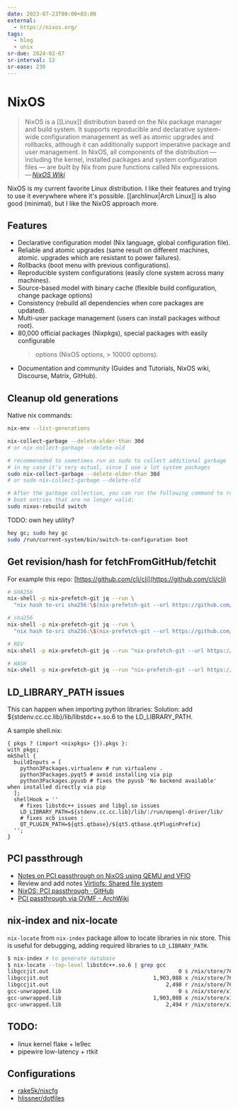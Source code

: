```yaml
---
date: 2023-07-23T00:00+03:00
external:
  - https://nixos.org/
tags:
  - blog
  - unix
sr-due: 2024-02-07
sr-interval: 12
sr-ease: 230
---
```


# NixOS

> NixOS is a [[Linux]] distribution based on the Nix package manager and build
> system. It supports reproducible and declarative system-wide configuration
> management as well as atomic upgrades and rollbacks, although it can
> additionally support imperative package and user management. In NixOS, all
> components of the distribution — including the kernel, installed packages and
> system configuration files — are built by Nix from pure functions called Nix
> expressions.\
> — <cite>[NixOS Wiki](https://nixos.wiki/wiki/Overview_of_the_NixOS_Linux_distribution)</cite>

NixOS is my current favorite Linux distribution. I like their features and
trying to use it everywhere where it's possible. [[archlinux|Arch Linux]] is
also good (minimal), but I like the NixOS approach more.

## Features

- Declarative configuration model (Nix language, global configuration file).
- Reliable and atomic upgrades (same result on different machines, atomic.
  upgrades which are resistant to power failures).
- Rollbacks (boot menu with previous configurations).
- Reproducible system configurations (easily clone system across many machines).
- Source-based model with binary cache (flexible build configuration, change
  package options)
- Consistency (rebuild all dependencies when core packages are updated).
- Multi-user package management (users can install packages without root).
- 80,000 official packages (Nixpkgs), special packages with easily configurable
  > options (NixOS options, > 10000 options).
- Documentation and community (Guides and Tutorials, NixOS wiki, Discourse,
  Matrix, GitHub).

## Cleanup old generations

Native nix commands:

```bash
nix-env --list-generations

nix-collect-garbage --delete-older-than 30d
# or nix-collect-garbage --delete-old

# recommeneded to sometimes run as sudo to collect additional garbage
# in my case it's very actual, since I use a lot system packages
sudo nix-collect-garbage --delete-older-than 30d
# or sudo nix-collect-garbage --delete-old

# After the garbage collection, you can run the following command to remove
# boot entries that are no longer valid:
sudo nixos-rebuild switch
```

TODO: own hey utility?

```bash
hey gc; sudo hey gc
sudo /run/current-system/bin/switch-to-configuration boot
```

## Get revision/hash for fetchFromGitHub/fetchit

For example this repo: [https://github.com/cli/cli](https://github.com/cli/cli)

```bash
# SHA256
nix-shell -p nix-prefetch-git jq --run \
  "nix hash to-sri sha256:\$(nix-prefetch-git --url https://github.com/cli/cli --quiet --rev v2.20.2 | jq -r '.sha256')"

# sha256
nix-shell -p nix-prefetch-git jq --run \
  "nix hash to-sri sha256:\$(nix-prefetch-git --url https://github.com/iturdikulov/dwm-flexipatch --quiet | jq -r '.sha256')"

# REV
nix-shell -p nix-prefetch-git jq --run "nix-prefetch-git --url https://github.com/cli/cli --quiet --rev v2.20.2 | jq -r '.rev'"

# HASH
nix-shell -p nix-prefetch-git jq --run "nix-prefetch-git --url https://github.com/iturdikulov/dwm-flexipatch --quiet | jq -r '.hash'"
```

## LD_LIBRARY_PATH issues

This can happen when importing python libraries: Solution: add
${stdenv.cc.cc.lib}/lib/libstdc++.so.6 to the LD_LIBRARY_PATH.

A sample shell.nix:

```
{ pkgs ? (import <nixpkgs> {}).pkgs }:
with pkgs;
mkShell {
  buildInputs = [
    python3Packages.virtualenv # run virtualenv .
    python3Packages.pyqt5 # avoid installing via pip
    python3Packages.pyusb # fixes the pyusb 'No backend available' when installed directly via pip
  ];
  shellHook = ''
    # fixes libstdc++ issues and libgl.so issues
    LD_LIBRARY_PATH=${stdenv.cc.cc.lib}/lib/:/run/opengl-driver/lib/
    # fixes xcb issues :
    QT_PLUGIN_PATH=${qt5.qtbase}/${qt5.qtbase.qtPluginPrefix}
  '';
}
```

## PCI passthrough

- [Notes on PCI passthrough on NixOS using QEMU and VFIO](https://alexbakker.me/post/nixos-pci-passthrough-qemu-vfio.html)
- Review and add notes
  [Virtiofs: Shared file system](https://github.com/virtio-win/kvm-guest-drivers-windows/wiki/Virtiofs:-Shared-file-system)
- [NixOS: PCI passthrough · GitHub](https://gist.github.com/techhazard/1be07805081a4d7a51c527e452b87b26)
- [PCI passthrough via OVMF - ArchWiki](https://wiki.archlinux.org/title/PCI_passthrough_via_OVMF)

## nix-index and nix-locate

`nix-locate` from `nix-index` package allow to locate libraries in nix store.
This is useful for debugging, adding required libraries to `LD_LIBRARY_PATH`.

```sh
$ nix-index # to generate database
$ nix-locate --top-level libstdc++.so.6 | grep gcc
libgccjit.out                                         0 s /nix/store/76vxcz4qm3v22li7dxcvpyn4hl4ivnki-libgccjit-10.3.0/lib/libstdc++.so.6
libgccjit.out                                 1,903,088 x /nix/store/76vxcz4qm3v22li7dxcvpyn4hl4ivnki-libgccjit-10.3.0/lib/libstdc++.so.6.0.28
libgccjit.out                                     2,498 r /nix/store/76vxcz4qm3v22li7dxcvpyn4hl4ivnki-libgccjit-10.3.0/lib/libstdc++.so.6.0.28-gdb.py
gcc-unwrapped.lib                                     0 s /nix/store/x17b1wq871r4ycrxyy1n85ja09dxq3ih-gcc-10.3.0-lib/lib/libstdc++.so.6
gcc-unwrapped.lib                             1,903,088 x /nix/store/x17b1wq871r4ycrxyy1n85ja09dxq3ih-gcc-10.3.0-lib/lib/libstdc++.so.6.0.28
gcc-unwrapped.lib                                 2,494 r /nix/store/x17b1wq871r4ycrxyy1n85ja09dxq3ih-gcc-10.3.0-lib/lib/libstdc++.so.6.0.28-gdb.py
```

## TODO:

- linux kernel flake + le9ec
- pipewire low-latency + rtkit

## Configurations

- [rake5k/nixcfg](https://github.com/rake5k/nixcfg)
- [hlissner/dotfiles](https://github.com/hlissner/dotfiles)
